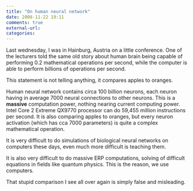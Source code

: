 ```yaml
---
title: "On human neural network"
date: 2008-11-22 19:11
comments: true
external-url:
categories:
---
```

Last wednesday, I was in Hainburg, Austria on a little conference. One of the lecturers told the same old story about human brain being capable of performing 0.2 mathematical operations per second, while the computer is able to perform billions of operations per second.   
  
This statement is not telling anything, it compares apples to oranges.   
  
Human neural network contains circa 100 billion neurons, each neuron having in average 7000 neural connections to other neurons. This is a **massive** computation power, nothing nearing current computing power. Intel Core 2 Extreme QX9770 processor can do 59,455 million instructions per second. It is also comparing apples to oranges, but every neuron activation (which has cca 7000 parameters) is quite a complex mathematical operation.  
  
It is very difficult to do simulations of biological neural networks on computers these days, even much more difficult is teaching them.  
  
It is also very difficult to do massive ERP computations, solving of difficult equations in fields like quantum physics. This is the reason, we use computers.  
  
That stupid comparison I see all over again is simply false and misleading.
